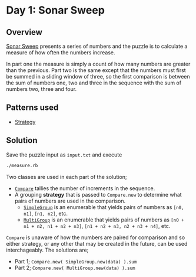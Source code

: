 # Day 1: Sonar Sweep

## Overview

[Sonar Sweep](https://adventofcode.com/2021/day/1) presents a series of numbers
and the puzzle is to calculate a measure of how often the numbers increase.

In part one the measure is simply a count of how many numbers are greater than
the previous. Part two is the same except that the numbers must first be summed
in a sliding window of three, so the first comparison is between the sum of
numbers one, two and three in the sequence with the sum of numbers two, three
and four.

## Patterns used

* [Strategy](https://en.wikipedia.org/wiki/Strategy_pattern)

## Solution

Save the puzzle input as `input.txt` and execute

```bash
./measure.rb
```

Two classes are used in each part of the solution;

* [`Compare`](lib/compare.rb) tallies the number of increments in the sequence.
* A grouping **strategy** that is passed to `Compare.new` to determine what
  pairs of numbers are used in the comparison.
  * [`SimpleGroup`](lib/simple_group.rb) is an enumerable that yields pairs of
    numbers as `[n0, n1]`, `[n1, n2]`, etc.
  * [`MultiGroup`](lib/simple_group.rb) is an enumerable that yields pairs of
    numbers as `[n0 + n1 + n2, n1 + n2 + n3]`, `[n1 + n2 + n3, n2 + n3 + n4]`,
    etc.

`Compare` is unaware of how the numbers are paired for comparison and so either
strategy, or any other that may be created in the future, can be used
interchageably. The solutions are;

* Part 1; `Compare.new( SimpleGroup.new(data) ).sum`
* Part 2; `Compare.new( MultiGroup.new(data) ).sum`
